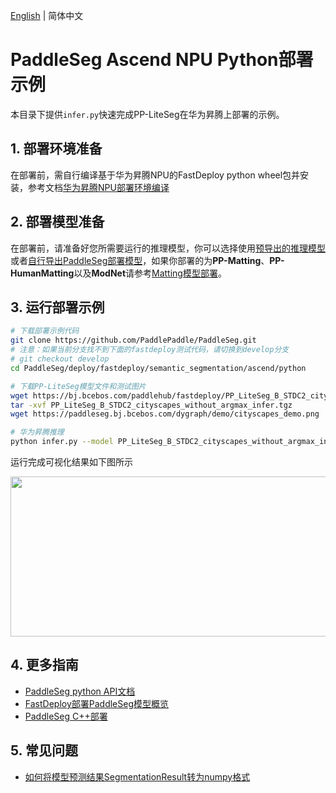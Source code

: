 [English](README.md) | 简体中文
# PaddleSeg Ascend NPU Python部署示例

本目录下提供`infer.py`快速完成PP-LiteSeg在华为昇腾上部署的示例。

## 1. 部署环境准备  
在部署前，需自行编译基于华为昇腾NPU的FastDeploy python wheel包并安装，参考文档[华为昇腾NPU部署环境编译](https://github.com/PaddlePaddle/FastDeploy/blob/develop/docs/cn/build_and_install#自行编译安装)

## 2. 部署模型准备  
在部署前，请准备好您所需要运行的推理模型，你可以选择使用[预导出的推理模型](../README.md)或者[自行导出PaddleSeg部署模型](../README.md)，如果你部署的为**PP-Matting**、**PP-HumanMatting**以及**ModNet**请参考[Matting模型部署](../../../matting)。

## 3. 运行部署示例
```bash
# 下载部署示例代码
git clone https://github.com/PaddlePaddle/PaddleSeg.git
# 注意：如果当前分支找不到下面的fastdeploy测试代码，请切换到develop分支
# git checkout develop
cd PaddleSeg/deploy/fastdeploy/semantic_segmentation/ascend/python

# 下载PP-LiteSeg模型文件和测试图片
wget https://bj.bcebos.com/paddlehub/fastdeploy/PP_LiteSeg_B_STDC2_cityscapes_without_argmax_infer.tgz
tar -xvf PP_LiteSeg_B_STDC2_cityscapes_without_argmax_infer.tgz
wget https://paddleseg.bj.bcebos.com/dygraph/demo/cityscapes_demo.png

# 华为昇腾推理
python infer.py --model PP_LiteSeg_B_STDC2_cityscapes_without_argmax_infer --image cityscapes_demo.png
```

运行完成可视化结果如下图所示
<div  align="center">  
<img src="https://user-images.githubusercontent.com/16222477/191712880-91ae128d-247a-43e0-b1e3-cafae78431e0.jpg", width=512px, height=256px />
</div>

## 4. 更多指南
- [PaddleSeg python API文档](https://www.paddlepaddle.org.cn/fastdeploy-api-doc/python/html/semantic_segmentation.html)
- [FastDeploy部署PaddleSeg模型概览](..)
- [PaddleSeg C++部署](../cpp)

## 5. 常见问题
- [如何将模型预测结果SegmentationResult转为numpy格式](https://github.com/PaddlePaddle/FastDeploy/blob/develop/docs/cn/faq/vision_result_related_problems.md)
